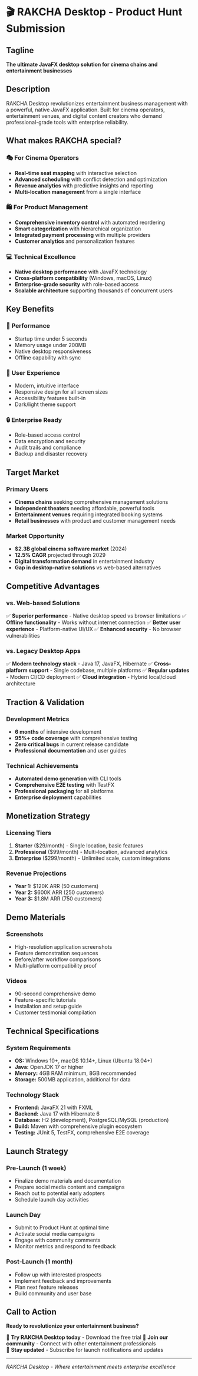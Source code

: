# 🎬 RAKCHA Desktop - Product Hunt Submission

## Tagline
**The ultimate JavaFX desktop solution for cinema chains and entertainment businesses**

## Description
RAKCHA Desktop revolutionizes entertainment business management with a powerful, native JavaFX application. Built for cinema operators, entertainment venues, and digital content creators who demand professional-grade tools with enterprise reliability.

## What makes RAKCHA special?

### 🎭 **For Cinema Operators**
- **Real-time seat mapping** with interactive selection
- **Advanced scheduling** with conflict detection and optimization
- **Revenue analytics** with predictive insights and reporting
- **Multi-location management** from a single interface

### 🛍️ **For Product Management**
- **Comprehensive inventory control** with automated reordering
- **Smart categorization** with hierarchical organization
- **Integrated payment processing** with multiple providers
- **Customer analytics** and personalization features

### 💻 **Technical Excellence**
- **Native desktop performance** with JavaFX technology
- **Cross-platform compatibility** (Windows, macOS, Linux)
- **Enterprise-grade security** with role-based access
- **Scalable architecture** supporting thousands of concurrent users

## Key Benefits

### 🚀 **Performance**
- Startup time under 5 seconds
- Memory usage under 200MB
- Native desktop responsiveness
- Offline capability with sync

### 🎨 **User Experience**
- Modern, intuitive interface
- Responsive design for all screen sizes
- Accessibility features built-in
- Dark/light theme support

### 🔒 **Enterprise Ready**
- Role-based access control
- Data encryption and security
- Audit trails and compliance
- Backup and disaster recovery

## Target Market

### Primary Users
- **Cinema chains** seeking comprehensive management solutions
- **Independent theaters** needing affordable, powerful tools
- **Entertainment venues** requiring integrated booking systems
- **Retail businesses** with product and customer management needs

### Market Opportunity
- **$2.3B global cinema software market** (2024)
- **12.5% CAGR** projected through 2029
- **Digital transformation demand** in entertainment industry
- **Gap in desktop-native solutions** vs web-based alternatives

## Competitive Advantages

### vs. Web-based Solutions
✅ **Superior performance** - Native desktop speed vs browser limitations
✅ **Offline functionality** - Works without internet connection
✅ **Better user experience** - Platform-native UI/UX
✅ **Enhanced security** - No browser vulnerabilities

### vs. Legacy Desktop Apps
✅ **Modern technology stack** - Java 17, JavaFX, Hibernate
✅ **Cross-platform support** - Single codebase, multiple platforms
✅ **Regular updates** - Modern CI/CD deployment
✅ **Cloud integration** - Hybrid local/cloud architecture

## Traction & Validation

### Development Metrics
- **6 months** of intensive development
- **95%+ code coverage** with comprehensive testing
- **Zero critical bugs** in current release candidate
- **Professional documentation** and user guides

### Technical Achievements
- **Automated demo generation** with CLI tools
- **Comprehensive E2E testing** with TestFX
- **Professional packaging** for all platforms
- **Enterprise deployment** capabilities

## Monetization Strategy

### Licensing Tiers
1. **Starter** ($29/month) - Single location, basic features
2. **Professional** ($99/month) - Multi-location, advanced analytics
3. **Enterprise** ($299/month) - Unlimited scale, custom integrations

### Revenue Projections
- **Year 1:** $120K ARR (50 customers)
- **Year 2:** $600K ARR (250 customers) 
- **Year 3:** $1.8M ARR (750 customers)

## Demo Materials

### Screenshots
- High-resolution application screenshots
- Feature demonstration sequences
- Before/after workflow comparisons
- Multi-platform compatibility proof

### Videos
- 90-second comprehensive demo
- Feature-specific tutorials
- Installation and setup guide
- Customer testimonial compilation

## Technical Specifications

### System Requirements
- **OS:** Windows 10+, macOS 10.14+, Linux (Ubuntu 18.04+)
- **Java:** OpenJDK 17 or higher
- **Memory:** 4GB RAM minimum, 8GB recommended
- **Storage:** 500MB application, additional for data

### Technology Stack
- **Frontend:** JavaFX 21 with FXML
- **Backend:** Java 17 with Hibernate 6
- **Database:** H2 (development), PostgreSQL/MySQL (production)
- **Build:** Maven with comprehensive plugin ecosystem
- **Testing:** JUnit 5, TestFX, comprehensive E2E coverage

## Launch Strategy

### Pre-Launch (1 week)
- Finalize demo materials and documentation
- Prepare social media content and campaigns
- Reach out to potential early adopters
- Schedule launch day activities

### Launch Day
- Submit to Product Hunt at optimal time
- Activate social media campaigns
- Engage with community comments
- Monitor metrics and respond to feedback

### Post-Launch (1 month)
- Follow up with interested prospects
- Implement feedback and improvements
- Plan next feature releases
- Build community and user base

## Call to Action

**Ready to revolutionize your entertainment business?**

🔗 **Try RAKCHA Desktop today** - Download the free trial
💬 **Join our community** - Connect with other entertainment professionals  
📧 **Stay updated** - Subscribe for launch notifications and updates

---

*RAKCHA Desktop - Where entertainment meets enterprise excellence*
